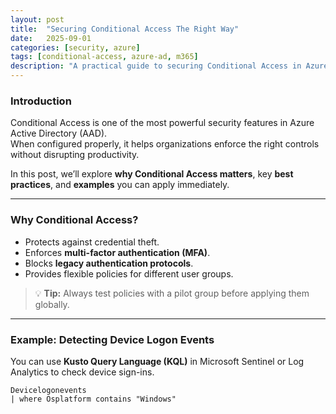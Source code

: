 ```yaml
---
layout: post
title:  "Securing Conditional Access The Right Way"
date:   2025-09-01
categories: [security, azure]
tags: [conditional-access, azure-ad, m365]
description: "A practical guide to securing Conditional Access in Azure Active Directory, including best practices, sample queries, and rollout strategies."
---
```


### Introduction

Conditional Access is one of the most powerful security features in Azure Active Directory (AAD).  
When configured properly, it helps organizations enforce the right controls without disrupting productivity.  

In this post, we’ll explore **why Conditional Access matters**, key **best practices**, and **examples** you can apply immediately.

---
### Why Conditional Access?

- Protects against credential theft.  
- Enforces **multi-factor authentication (MFA)**.  
- Blocks **legacy authentication protocols**.  
- Provides flexible policies for different user groups.  

> 💡 **Tip:** Always test policies with a pilot group before applying them globally.

---

###  Example: Detecting Device Logon Events

You can use **Kusto Query Language (KQL)** in Microsoft Sentinel or Log Analytics to check device sign-ins.

```kusto
Devicelogonevents
| where Osplatform contains "Windows"
